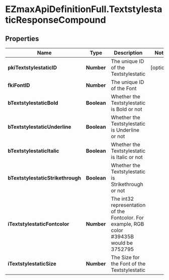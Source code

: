 # EZmaxApiDefinitionFull.TextstylestaticResponseCompound

## Properties

Name | Type | Description | Notes
------------ | ------------- | ------------- | -------------
**pkiTextstylestaticID** | **Number** | The unique ID of the Textstylestatic | [optional] 
**fkiFontID** | **Number** | The unique ID of the Font | 
**bTextstylestaticBold** | **Boolean** | Whether the Textstylestatic is Bold or not | 
**bTextstylestaticUnderline** | **Boolean** | Whether the Textstylestatic is Underline or not | 
**bTextstylestaticItalic** | **Boolean** | Whether the Textstylestatic is Italic or not | 
**bTextstylestaticStrikethrough** | **Boolean** | Whether the Textstylestatic is Strikethrough or not | 
**iTextstylestaticFontcolor** | **Number** | The int32 representation of the Fontcolor. For example, RGB color #39435B would be 3752795 | 
**iTextstylestaticSize** | **Number** | The Size for the Font of the Textstylestatic | 



